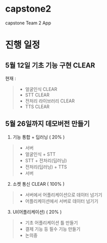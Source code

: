 # capstone2
capstone Team 2 App

# 진행 일정

## 5월 12일 기초 기능 구현 CLEAR
현재 :
  > * 얼굴인식 CLEAR
  > * STT CLEAR
  > * 전처리 라이브러리 CLEAR
  > * TTS CLEAR

## 5월 26일까지 데모버전 만들기
1. 기능 통합 + 딥러닝 ( 20% )
  > * 서버
  > * 얼굴인식 + STT
  > * STT + 전처리(딥러닝)
  > * 전처리(딥러닝) + TTS
  > * 서버

2. 소켓 통신 CLEAR ( 100% )
  > * 서버에서 어플리케이션으로 데이터 넘기기
  > * 어플리케이션에서 서버로 데이터 넘기기

3. UI(어플리케이션) ( 20% )
  > * 기초 어플리케이션 틀 만들기
  > * 결제 기능 등 필수 기능 만들기
  > * 논의중



